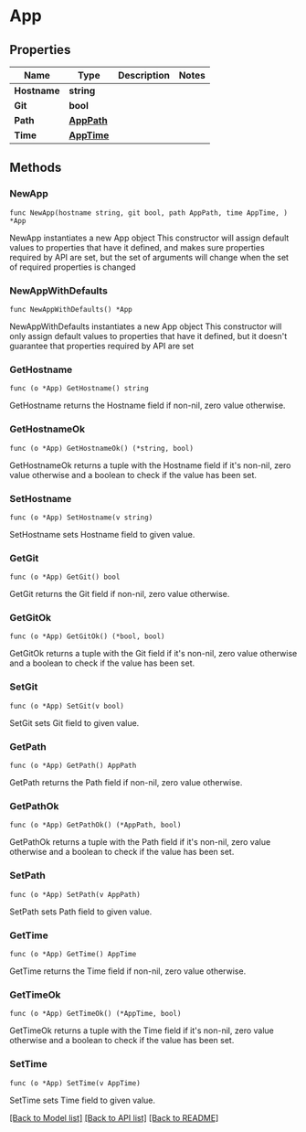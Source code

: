 # App

## Properties

Name | Type | Description | Notes
------------ | ------------- | ------------- | -------------
**Hostname** | **string** |  | 
**Git** | **bool** |  | 
**Path** | [**AppPath**](AppPath.md) |  | 
**Time** | [**AppTime**](AppTime.md) |  | 

## Methods

### NewApp

`func NewApp(hostname string, git bool, path AppPath, time AppTime, ) *App`

NewApp instantiates a new App object
This constructor will assign default values to properties that have it defined,
and makes sure properties required by API are set, but the set of arguments
will change when the set of required properties is changed

### NewAppWithDefaults

`func NewAppWithDefaults() *App`

NewAppWithDefaults instantiates a new App object
This constructor will only assign default values to properties that have it defined,
but it doesn't guarantee that properties required by API are set

### GetHostname

`func (o *App) GetHostname() string`

GetHostname returns the Hostname field if non-nil, zero value otherwise.

### GetHostnameOk

`func (o *App) GetHostnameOk() (*string, bool)`

GetHostnameOk returns a tuple with the Hostname field if it's non-nil, zero value otherwise
and a boolean to check if the value has been set.

### SetHostname

`func (o *App) SetHostname(v string)`

SetHostname sets Hostname field to given value.


### GetGit

`func (o *App) GetGit() bool`

GetGit returns the Git field if non-nil, zero value otherwise.

### GetGitOk

`func (o *App) GetGitOk() (*bool, bool)`

GetGitOk returns a tuple with the Git field if it's non-nil, zero value otherwise
and a boolean to check if the value has been set.

### SetGit

`func (o *App) SetGit(v bool)`

SetGit sets Git field to given value.


### GetPath

`func (o *App) GetPath() AppPath`

GetPath returns the Path field if non-nil, zero value otherwise.

### GetPathOk

`func (o *App) GetPathOk() (*AppPath, bool)`

GetPathOk returns a tuple with the Path field if it's non-nil, zero value otherwise
and a boolean to check if the value has been set.

### SetPath

`func (o *App) SetPath(v AppPath)`

SetPath sets Path field to given value.


### GetTime

`func (o *App) GetTime() AppTime`

GetTime returns the Time field if non-nil, zero value otherwise.

### GetTimeOk

`func (o *App) GetTimeOk() (*AppTime, bool)`

GetTimeOk returns a tuple with the Time field if it's non-nil, zero value otherwise
and a boolean to check if the value has been set.

### SetTime

`func (o *App) SetTime(v AppTime)`

SetTime sets Time field to given value.



[[Back to Model list]](../README.md#documentation-for-models) [[Back to API list]](../README.md#documentation-for-api-endpoints) [[Back to README]](../README.md)


